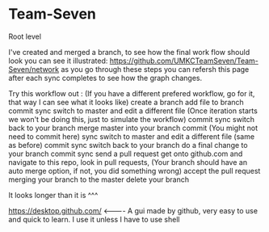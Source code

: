 # Team-Seven
Root level

I've created and merged a branch, to see how the final work flow should look you can see it illustrated:
https://github.com/UMKCTeamSeven/Team-Seven/network
as you go through these steps you can refersh this page after each sync completes to see how the graph changes. 


Try this workflow out :    (If you have a different prefered workflow, go for it, that way I can see what it looks like) 
create a branch
add file to branch
commit
sync
switch to master and edit a different file (Once iteration starts we won't be doing this, just to simulate the workflow)
commit
sync
switch back to your branch
merge master into your branch
commit (You might not need to commit here)
sync
switch to master and edit a different file (same as before)
commit
sync
switch back to your branch
do a final change to your branch
commit
sync
send a pull request 
get onto github.com and navigate to this repo, look in pull requests,
(Your branch should have an auto merge option, if not, you did something wrong)
accept the pull request merging your branch to the master
delete your branch

It looks longer than it is ^^^

https://desktop.github.com/ <---- A gui made by github, very easy to use and quick to learn. 
I use it unless I have to use shell
